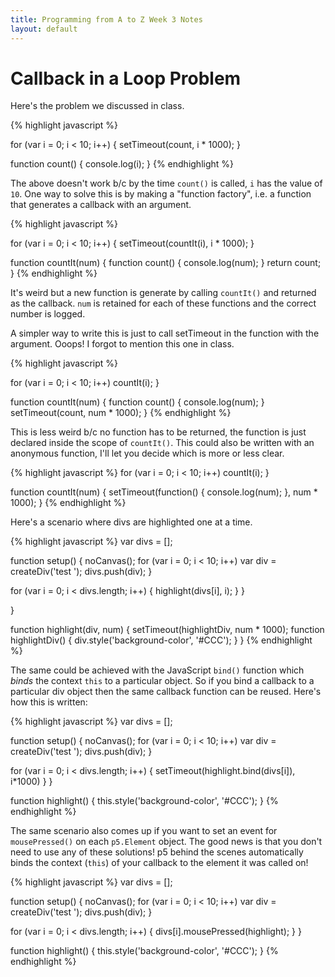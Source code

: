 ```yaml
---
title: Programming from A to Z Week 3 Notes
layout: default
---
```


<head>
<script language="javascript" type="text/javascript" src="/javascripts/p5/p5.js"></script>
<script language="javascript" type="text/javascript" src="/javascripts/p5/p5.dom.js"></script>
<script language="javascript" type="text/javascript" src="notes.js"></script>
</head>

# Callback in a Loop Problem

Here's the problem we discussed in class.

{% highlight javascript %}

for (var i = 0; i < 10; i++) {
  setTimeout(count, i * 1000);
}

function count() {
  console.log(i);
}
{% endhighlight %}

The above doesn't work b/c by the time `count()` is called, `i` has the value of `10`.  One way to solve this is by making a "function factory", i.e. a function that generates a callback with an argument.

{% highlight javascript %}

for (var i = 0; i < 10; i++) {
  setTimeout(countIt(i), i * 1000);
}

function countIt(num) {
  function count() {
    console.log(num);
  }
  return count;
}
{% endhighlight %}

It's weird but a new function is generate by calling `countIt()` and returned as the callback. `num` is retained for each of these functions and the correct number is logged.

A simpler way to write this is just to call setTimeout in the function with the argument.  Ooops!  I forgot to mention this one in class.


{% highlight javascript %}

for (var i = 0; i < 10; i++) 
  countIt(i);
}

function countIt(num) {
  function count() {
    console.log(num);
  }
  setTimeout(count, num * 1000);
}
{% endhighlight %}

This is less weird b/c no function has to be returned, the function is just declared inside the scope of `countIt()`.  This could also be written with an anonymous function, I'll let you decide which is more or less clear.

{% highlight javascript %}
for (var i = 0; i < 10; i++) 
  countIt(i);
}

function countIt(num) {
  setTimeout(function() {
    console.log(num);
  }, num * 1000);
}
{% endhighlight %}

Here's a scenario where divs are highlighted one at a time.

{% highlight javascript %}
var divs = [];

function setup() {
  noCanvas();
  for (var i = 0; i < 10; i++) 
    var div = createDiv('test ');
    divs.push(div);
  }

  for (var i = 0; i < divs.length; i++) {
    highlight(divs[i], i);
  }
}

}

function highlight(div, num) {
  setTimeout(highlightDiv, num * 1000);
  function highlightDiv() {
    div.style('background-color', '#CCC');
  }
}
{% endhighlight %}

The same could be achieved with the JavaScript `bind()` function which *binds* the context `this` to a particular object.  So if you bind a callback to a particular div object then the same callback function can be reused.  Here's how this is written:

{% highlight javascript %}
var divs = [];

function setup() {
  noCanvas();
  for (var i = 0; i < 10; i++) 
    var div = createDiv('test ');
    divs.push(div);
  }

  for (var i = 0; i < divs.length; i++) {
    setTimeout(highlight.bind(divs[i]), i*1000)
  }
}

function highlight() {
  this.style('background-color', '#CCC');
}
{% endhighlight %}

The same scenario also comes up if you want to set an event for `mousePressed()` on each `p5.Element` object.  The good news is that you don't need to use any of these solutions!  p5 behind the scenes automatically binds the context (`this`) of your callback to the element it was called on!

{% highlight javascript %}
var divs = [];

function setup() {
  noCanvas();
  for (var i = 0; i < 10; i++) 
    var div = createDiv('test ');
    divs.push(div);
  }

  for (var i = 0; i < divs.length; i++) {
    divs[i].mousePressed(highlight);
  }
}

function highlight() {
  this.style('background-color', '#CCC');
}
{% endhighlight %}



